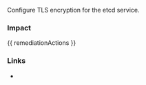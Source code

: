 
Configure TLS encryption for the etcd service.

### Impact
<!-- Add Impact here -->

<!-- DO NOT CHANGE -->
{{ remediationActions }}

### Links
- <cisbench>


